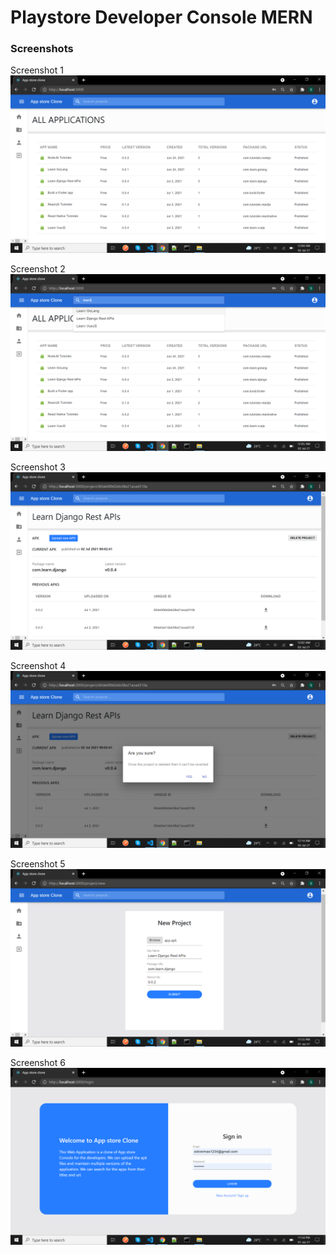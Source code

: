# Playstore Developer Console MERN

### Screenshots

Screenshot 1
![Screenshot 1](./screenshots/Screenshot1.png)

Screenshot 2
![Screenshot 2](./screenshots/Screenshot2.png)

Screenshot 3
![Screenshot 3](./screenshots/Screenshot3.png)

Screenshot 4
![Screenshot 1](./screenshots/Screenshot4.png)

Screenshot 5
![Screenshot 2](./screenshots/Screenshot5.png)

Screenshot 6
![Screenshot 3](./screenshots/Screenshot6.png)
